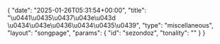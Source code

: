 {
    "date": "2025-01-26T05:31:54+00:00",
    "title": "\u0441\u0435\u0437\u043e\u043d \u0434\u043e\u0436\u0434\u0435\u0439",
    "type": "miscellaneous",
    "layout": "songpage",
    "params": {
        "id": "sezondoz",
        "tonality": ""
    }
}